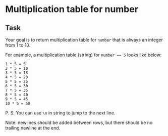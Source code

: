 # Multiplication table for number

## Task
Your goal is to return multiplication table for `number` that is always an integer from 1 to 10.

For example, a multiplication table (string) for `number == 5` looks like below:
```
1 * 5 = 5
2 * 5 = 10
3 * 5 = 15
4 * 5 = 20
5 * 5 = 25
6 * 5 = 30
7 * 5 = 35
8 * 5 = 40
9 * 5 = 45
10 * 5 = 50
```
P. S. You can use `\n` in string to jump to the next line.

Note: newlines should be added between rows, but there should be no trailing newline at the end.


